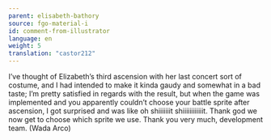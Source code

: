 ```yaml
---
parent: elisabeth-bathory
source: fgo-material-i
id: comment-from-illustrator
language: en
weight: 5
translation: "castor212"
---
```


I’ve thought of Elizabeth’s third ascension with her last concert sort of costume, and I had intended to make it kinda gaudy and somewhat in a bad taste; I’m pretty satisfied in regards with the result, but when the game was implemented and you apparently couldn’t choose your battle sprite after ascension, I got surprised and was like oh shiiiiiiit shiiiiiiiiiiiit. Thank god we now get to choose which sprite we use. Thank you very much, development team. (Wada Arco)
